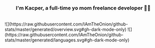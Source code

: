 
 
### <div align="center">I'm Kacper, a full-time yo mom freelance developer 👨‍💻 </div>  


<br/>
![](https://raw.githubusercontent.com/IAmTheOnion/github-stats/master/generated/overview.svg#gh-dark-mode-only)
![](https://raw.githubusercontent.com/IAmTheOnion/github-stats/master/generated/languages.svg#gh-dark-mode-only)

